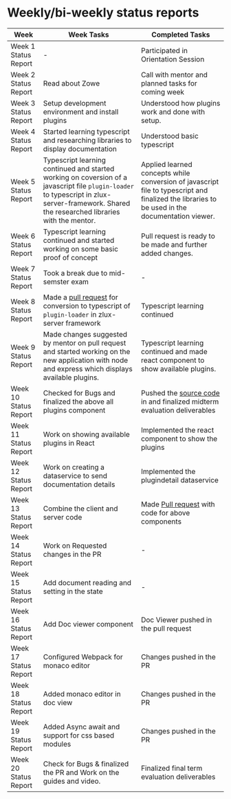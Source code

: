 # Weekly/bi-weekly status reports

| Week | Week Tasks | Completed Tasks |
|---|---|---|
| Week 1 Status Report | - | Participated in Orientation Session|
| Week 2 Status Report | Read about Zowe | Call with mentor and planned tasks for coming week |
| Week 3 Status Report | Setup development environment and install plugins | Understood how plugins work and done with setup. |
| Week 4 Status Report | Started learning typescript and researching libraries to display documentation | Understood basic typescript |
| Week 5 Status Report | Typescript learning continued and started working on coversion of a javascript file `plugin-loader` to typescript in zlux-server-framework. Shared the researched libraries with the mentor. | Applied learned concepts while conversion of javascript file to typescript and finalized the libraries to be used in the documentation viewer. |
| Week 6 Status Report | Typescript learning continued and started working on some basic proof of concept | Pull request is ready to be made and further added changes. |
| Week 7 Status Report | Took a break due to mid-semster exam | - |
| Week 8 Status Report | Made a [pull request](https://github.com/zowe/zlux-server-framework/pull/228) for conversion to typescript of `plugin-loader` in zlux-server framework | Typescript learning continued |
| Week 9 Status Report | Made changes suggested by mentor on pull request and started working on the new application with node and express which displays available plugins. | Typescript learning continued and made react component to show available plugins. |
| Week 10 Status Report | Checked for Bugs and finalized the above all plugins component | Pushed the [source code](../src/) in and finalized midterm evaluation deliverables |
| Week 11 Status Report | Work on showing available plugins in React | Implemented the react component to show the plugins |
| Week 12 Status Report | Work on creating a dataservice to send documentation details | Implemented the plugindetail dataservice |
| Week 13 Status Report | Combine the client and server code | Made [Pull request](https://github.com/zowe/zlux-app-manager/pull/278) with code for above components |
| Week 14 Status Report | Work on Requested changes in the PR | - |
| Week 15 Status Report | Add document reading and setting in the state |  - |
| Week 16 Status Report | Add Doc viewer component | Doc Viewer pushed in the pull request |
| Week 17 Status Report | Configured Webpack for monaco editor | Changes pushed in the PR |
| Week 18 Status Report | Added monaco editor in doc view | Changes pushed in the PR |
| Week 19 Status Report | Added Async await and support for css based modules| Changes pushed in the PR|
| Week 20 Status Report | Check for Bugs & finalized the PR and Work on the guides and video. | Finalized final term evaluation deliverables |
